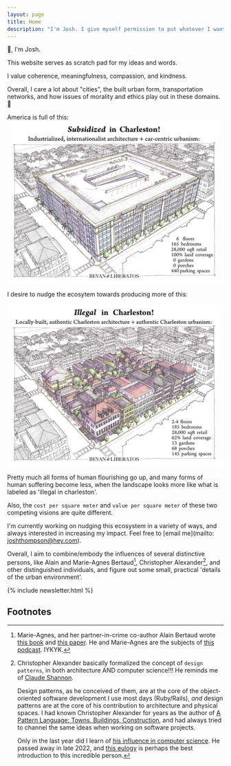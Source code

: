 ```yaml
---
layout: page
title: Home
description: "I'm Josh. I give myself permission to put whatever I want on this website."
---
```


👋, I'm Josh.

This website serves as scratch pad for my ideas and words.

I value coherence, meaningfulness, compassion, and kindness.

Overall, I care a lot about "cities", the built urban form, transportation networks, and how issues of morality and ethics play out in these domains. 😬

America is full of this:
![subsidized and ugly](/images_2020/subsidized.jpeg)

I desire to nudge the ecosytem towards producing more of this:

![illegal but beautiful](/images_2020/illegal.jpg)

Pretty much all forms of human flourishing go up, and many forms of human suffering become less, when the landscape looks more like what is labeled as 'illegal in charleston'.

Also, the `cost per square meter` and `value per square meter` of these two competing visions are quite different.

I'm currently working on nudging this ecosystem in a variety of ways, and always interested in increasing my impact. Feel free to [email me](mailto: joshthompson@hey.com).

Overall, I aim to combine/embody the influences of several distinctive persons, like Alain and Marie-Agnes Bertaud[^data-driven-urban-economist], Christopher Alexander[^design-patterns], and other distinguished individuals, and figure out some small, practical 'details of the urban environment'.

{% include newsletter.html %}

## Footnotes

[^data-driven-urban-economist]: Marie-Agnes, and her partner-in-crime co-author Alain Bertaud wrote [this book](https://www.goodreads.com/book/show/39644188-order-without-design) and [this paper](https://alainbertaud.com/wp-content/uploads/2013/08/Efficiency-in-Land-Use-and-Infra-Design-Bertaud-Model_a.pdf). He and Marie-Agnes are the subjects of [this podcast](https://devonzuegel.com/tag/order-without-design-podcast). IYKYK. 

[^design-patterns]:  Christopher Alexander basically formalized the concept of `design patterns`, in both architecture AND computer science!!! He reminds me of [Claude Shannon](https://josh.works/driven-by-compression-progress-novelty-humor-interestingness-curiosity-creativity#fn:shannon). 

    Design patterns, as he conceived of them, are at the core of the object-oriented software development I use most days (Ruby/Rails), _and_ design patterns are at the core of his contribution to architecture and physical spaces. I had known Christopher Alexander for years as the author of [A Pattern Language: Towns, Buildings, Construction](https://www.amazon.com/Pattern-Language-Buildings-Construction-Environmental/dp/0195019199), and had always tried to channel the same ideas when working on software projects. 
    
    Only in the last year did I learn of [his influence in computer science](https://en.wikipedia.org/wiki/Christopher_Alexander#Computer_science). He passed away in late 2022, and [this eulogy](https://dorian.substack.com/p/at-any-given-moment-in-a-process?s=r) is perhaps the best introduction to this incredible person.